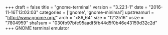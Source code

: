 +++
draft = false
title = "gnome-terminal"
version = "3.22.1-1"
date = "2016-11-16T13:03:03"
categories = ['gnome', 'gnome-minimal']
upstreamurl = "http://www.gnome.org/"
arch = "x86_64"
size = "1212516"
usize = "7804959"
sha1sum = "030fb97bfe95aadf5fb44d5f0b46e43159d32c2d"
+++
GNOME terminal emulator